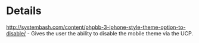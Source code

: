 # Details #

http://systembash.com/content/phpbb-3-iphone-style-theme-option-to-disable/ - Gives the user the ability to disable the mobile theme via the UCP.